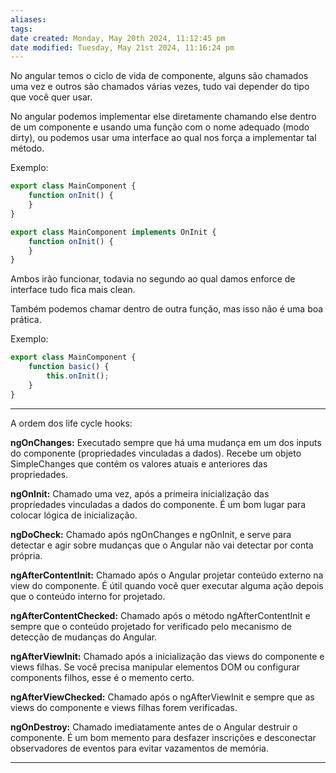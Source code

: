 ```yaml
---
aliases: 
tags: 
date created: Monday, May 20th 2024, 11:12:45 pm
date modified: Tuesday, May 21st 2024, 11:16:24 pm
---
```

No angular temos o ciclo de vida de componente, alguns são chamados uma vez e outros são chamados várias vezes, tudo vai depender do tipo que você quer usar.

No angular podemos implementar else diretamente chamando else dentro de um componente e usando uma função com o nome adequado (modo dirty), ou podemos usar uma interface ao qual nos força a implementar tal método.

Exemplo:

```typescript
export class MainComponent {
	function onInit() {
	}
}
```

```typescript
export class MainComponent implements OnInit {
	function onInit() {
	}
}
```

Ambos irão funcionar, todavia no segundo ao qual damos enforce de interface tudo fica mais clean.

Também podemos chamar dentro de outra função, mas isso não é uma boa prática.

Exemplo:

```typescript
export class MainComponent {
	function basic() {
		this.onInit();
	}
}
```

---

A ordem dos life cycle hooks:

**ngOnChanges:** Executado sempre que há uma mudança em um dos inputs do componente (propriedades vinculadas a dados). Recebe um objeto SimpleChanges que contém os valores atuais e anteriores das propriedades.

**ngOnInit:** Chamado uma vez, após a primeira inicialização das propriedades vinculadas a dados do componente. É um bom lugar para colocar lógica de inicialização.

**ngDoCheck:** Chamado após ngOnChanges e ngOnInit, e serve para detectar e agir sobre mudanças que o Angular não vai detectar por conta própria.

**ngAfterContentInit:** Chamado após o Angular projetar conteúdo externo na view do componente. É útil quando você quer executar alguma ação depois que o conteúdo interno for projetado.

**ngAfterContentChecked:** Chamado após o método ngAfterContentInit e sempre que o conteúdo projetado for verificado pelo mecanismo de detecção de mudanças do Angular.

**ngAfterViewInit:** Chamado após a inicialização das views do componente e views filhas. Se você precisa manipular elementos DOM ou configurar components filhos, esse é o memento certo.

**ngAfterViewChecked:** Chamado após o ngAfterViewInit e sempre que as views do componente e views filhas forem verificadas.

**ngOnDestroy:** Chamado imediatamente antes de o Angular destruir o componente. É um bom memento para desfazer inscrições e desconectar observadores de eventos para evitar vazamentos de memória.

---

